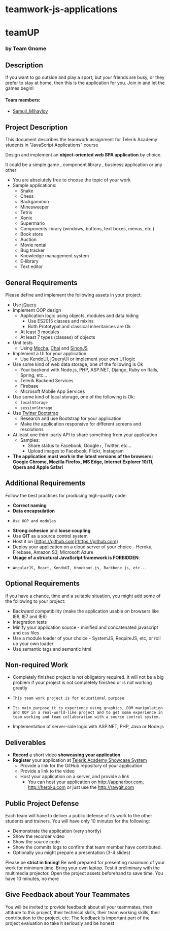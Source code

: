 # teamwork-js-applications  
# teamUP

### __by Team Gnome__

## Description
If you want to go outside and play a sport, but your friends are busy, or they prefer to stay at home, then this is the application for you. Join in and let the games begin!

#### Team members:
* [Samuil_Mihaylov](http://telerikacademy.com/Users/Samuil_Mihaylov)


## Project Description
This document describes the teamwork assignment for Telerik Academy students in "JavaScript Applications" course

Design and implement an **object-oriented web SPA application** by choice.

It could be a simple game , component library , business application or any other
- You are absolutely free to choose the topic of your work
- Sample applications:
  - Snake
  - Chess
  - Backgammon
  - Minesweeper
  - Tetris
  - Xonix
  - Supermario
  - Components library (windows, buttons, text boxes, menus, etc.)
  - Book store
  - Auction
  - Movie rental
  - Bug tracker
  - Knowledge management system
  - E-library
  - Text editor

## General Requirements
Please define and implement the following assets in your project:
- Use [jQuery](https://jquery.com/)
- Implement OOP design
  - Application logic using objects, modules and data hiding
    - Use ES2015 classes and mixins
    - Both Prototypal and classical inheritances are Ok
  - At least 3 modules
  - At least 7 types (classes) of objects
- Unit tests
  - Using [Mocha](https://mochajs.org/), [Chai](http://chaijs.com/) and [SinonJS](http://sinonjs.org/)
- Implement a UI for your application
  - Use KendoUI, jQueryUI or implement your own UI logic
- Use some kind of web data storage, one of the following is Ok
  - Your backend with Node.js, PHP, ASP.NET, Django, Ruby on Rails, Spring, etc...
  - Telerik Backend Services
  - Firebase
  - Microsoft Mobile App Services
- Use some kind of local storage, one of the following is Ok:
  - `localStorage`
  - `sessionStorage`
- Use [Twitter Bootstrap](https://getbootstrap.com/)
  - Research and use Bootstrap for your application
  - Make the application responsive for different screens and resolutions
- At least one third-party API to share something from your application
  - Samples:
    - Share status to Facebook, Google+, Twitter, etc...
    - Upload images to Facebook, Flickr, Instagram
-   **The application must work in the latest versions of the browsers: Google Chrome, Mozilla Firefox, MS Edge, Internet Explorer 10/11, Opera and Apple Safari**

##  Additional Requirements
Follow the best practices for producing high-quality code:
-   **Correct naming**
-   **Data encapsulation**
  -     Use OOP and modules
-   **Strong cohesion** and **loose coupling**
-   Use **GIT** as a source control system
-   Host it on [https://github.com](https://github.com)
-   Deploy your application on a cloud server of your choice - Heroku, Firebase, Amazon S3, Microsoft Azure
-   **Usage of a structural JavaScript framework is FORBIDDEN**:
  -     AngularJS, React, KendoUI, Knockout.js, Backbone.js, etc...

##  Optional Requirements
If you have a chance, time and a suitable situation, you might add some of the following to your project:
-   Backward compatibility (make the application usable on browsers like IE8, IE7 and IE6)
-   Integration tests
-   Minify your application source - minified and concatenated javascript and css files
-   Use a module loader of your choice - SystemJS, RequireJS, etc, or roll up your own loader
-   Use semantic tags and semantic html

##  Non-required Work
-   Completely finished project is not obligatory required. It will not be a big problem if your project is not completely finished or is not working greatly
  -     This team work project is for educational purpose
  -     Its main purpose it to experience using graphics, DOM manipulation and OOP in a real-world-like project and to get some experience in team working and team collaboration with a source control system.
-   Implementation of server-side logic with ASP.NET, PHP, Java or Node.js

##  Deliverables

- **Record** a short video **showcasing your application**
- **Register** your application at [Telerik Academy Showcase System](http://best.telerikacademy.com)
  - Provide a link for the GitHub repository of your application
  - Provide a link to the video
  - Host your application on a server, and provide a link
    - You can host your application on http://appharbor.com, http://heroku.com or just use the http://rawgit.com

##  Public Project Defense
Each team will have to deliver a public defense of its work to the other students and trainers. You will have only 10 minutes for the following:
- Demonstrate the application (very shortly)
- Show the recorder video
- Show the source code
- Show the commits logs to confirm that team member have contributed.
- Optionally you might prepare a presentation (3-4 slides)

Please be **strict in timing!** Be well prepared for presenting maximum of your work for minimum time. Bring your own laptop. Test it preliminary with the multimedia projector. Open the project assets beforehand to save time. You have 10 minutes, no more

##  Give Feedback about Your Teammates
You will be invited to provide feedback about all your teammates, their attitude to this project, their technical skills, their team working skills, their contribution to the project, etc. The feedback is important part of the project evaluation so take it seriously and be honest